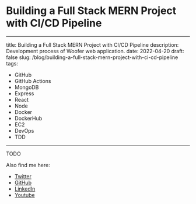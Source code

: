# Building a Full Stack MERN Project with CI/CD Pipeline

---

title: Building a Full Stack MERN Project with CI/CD Pipeline
description: Development process of Woofer web application.
date: 2022-04-20
draft: false
slug: /blog/building-a-full-stack-mern-project-with-ci-cd-pipeline
tags:

- GitHub
- GitHub Actions
- MongoDB
- Express
- React
- Node
- Docker
- DockerHub
- EC2
- DevOps
- TDD

---

TODO

Also find me here:

- [Twitter](https://twitter.com/SpencerLepine)
- [GitHub](https://github.com/spencerlepine)
- [LinkedIn](https://www.linkedin.com/in/spencer-lepine/)
- [Youtube](https://www.youtube.com/channel/UCBL6vAHJZqUlyJp-rcFU55Q)

